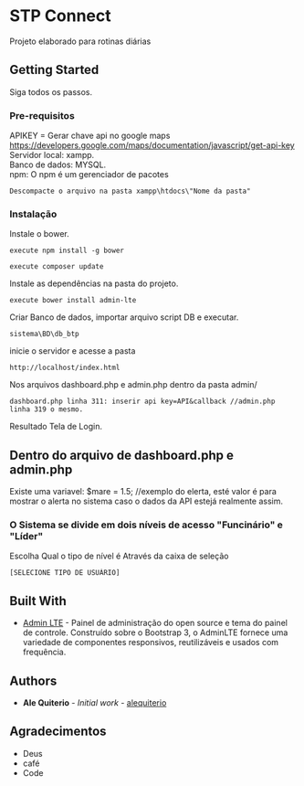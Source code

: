 ﻿# STP Connect

Projeto elaborado para rotinas diárias 
## Getting Started

Siga todos os passos.

### Pre-requisitos
APIKEY = Gerar chave api no google maps https://developers.google.com/maps/documentation/javascript/get-api-key
Servidor local: xampp.</br>
Banco de dados: MYSQL.</br>
npm: O npm é um gerenciador de pacotes</br>

```
Descompacte o arquivo na pasta xampp\htdocs\"Nome da pasta"
```

### Instalação


Instale o bower.

```
execute npm install -g bower
```

```
execute composer update
```


Instale as dependências na pasta do projeto.

```
execute bower install admin-lte
```

Criar Banco de dados, importar arquivo script DB e executar.

```
sistema\BD\db_btp
```

inicie o servidor e acesse a pasta

```
http://localhost/index.html
```

Nos arquivos dashboard.php e admin.php dentro da pasta admin/

```
dashboard.php linha 311: inserir api key=API&callback //admin.php linha 319 o mesmo.
```
Resultado Tela de Login.

## Dentro do arquivo de dashboard.php e admin.php

Existe uma variavel: $mare = 1.5; //exemplo do elerta, esté valor é para mostrar o alerta no sistema caso o dados da API estejá realmente assim.

### O Sistema se divide em dois níveis de acesso "Funcinário" e "Líder"

Escolha Qual o tipo de nível é Através da caixa de seleção

```
[SELECIONE TIPO DE USUÁRIO]
```

## Built With

* [Admin LTE](https://adminlte.io/) - Painel de administração do open source e tema do painel de controle. Construído sobre o Bootstrap 3, o AdminLTE fornece uma variedade de componentes responsivos, reutilizáveis ​​e usados ​​com frequência.

## Authors

* **Ale Quiterio** - *Initial work* - [alequiterio](https://github.com/alequiterio)

## Agradecimentos

* Deus
* café
* Code

